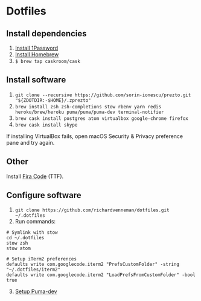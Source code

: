 # Dotfiles

## Install dependencies

1. [Install 1Password](https://1password.com)
2. [Install Homebrew](https://brew.sh)
3. `$ brew tap caskroom/cask`

## Install software

1. `git clone --recursive https://github.com/sorin-ionescu/prezto.git "${ZDOTDIR:-$HOME}/.zprezto"`
2. `brew install zsh zsh-completions stow rbenv yarn redis heroku/brew/heroku puma/puma/puma-dev terminal-notifier`
3. `brew cask install postgres atom virtualbox google-chrome firefox`
4. `brew cask install skype`

If installing VirtualBox fails, open macOS Security & Privacy preference pane and try again.

## Other

Install [Fira Code](https://github.com/tonsky/FiraCode) (TTF).

## Configure software

1. `git clone https://github.com/richardvenneman/dotfiles.git ~/.dotfiles`
2. Run commands:

```shell
# Symlink with stow
cd ~/.dotfiles
stow zsh
stow atom

# Setup iTerm2 preferences
defaults write com.googlecode.iterm2 "PrefsCustomFolder" -string "~/.dotfiles/iterm2"
defaults write com.googlecode.iterm2 "LoadPrefsFromCustomFolder" -bool true
```

3. [Setup Puma-dev](https://github.com/puma/puma-dev#install)
